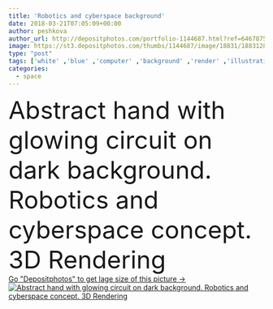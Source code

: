 ```yaml
---
title: 'Robotics and cyberspace background'
date: 2018-03-21T07:05:09+00:00
author: peshkova
author_url: http://depositphotos.com/portfolio-1144687.html?ref=64678756
image: https://st3.depositphotos.com/thumbs/1144687/image/18831/188312886/api_thumb_450.jpg?forcejpeg=true
type: "post"
tags: ['white' ,'blue' ,'computer' ,'background' ,'render' ,'illustration' ,'design' ,'copy' ,'space' ,'artificial' ,'abstract' ,'board' ,'connection' ,'hardware' ,'tech' ,'technology' ,'dark' ,'3d' ,'hand' ,'modern' ,'creative' ,'concept' ,'futuristic' ,'button' ,'electronic' ,'screen' ,'finger' ,'digital' ,'touch' ,'network' ,'input' ,'glowing' ,'copyspace' ,'intelligence' ,'future' ,'robot' ,'cyborg' ,'innovation' ,'virtual' ,'Cyberspace' ,'rendering' ,'chip' ,'microchip' ,'circuit' ,'motherboard' ,'interface' ,'software' ,'touchscreen' ,'robotics' ,'analytics' ]
categories: 
  - space
---
```

<div aling="center">
            <font size="60"> Abstract hand with glowing circuit on dark background. Robotics and cyberspace concept. 3D Rendering</font>   
</div>
<div>
    <a href='https://depositphotos.com/188312886/stock-photo-robotics-and-cyberspace-background.html?ref=64678756' target=_blank > Go "Depositphotos" to get lage size of this picture ->
        <img href='https://depositphotos.com/188312886/stock-photo-robotics-and-cyberspace-background.html?ref=64678756' src='https://st3.depositphotos.com/1144687/18831/i/950/depositphotos_188312886-stock-photo-robotics-and-cyberspace-background.jpg?forcejpeg=true' alt='Abstract hand with glowing circuit on dark background. Robotics and cyberspace concept. 3D Rendering' >
    </a>
</div>
